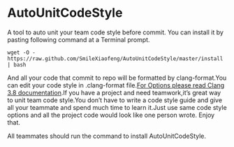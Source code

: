 # AutoUnitCodeStyle

A tool to auto unit your team code style before commit. You can install it by pasting following command at a Terminal prompt.

``` 
wget -O - https://raw.github.com/SmileXiaofeng/AutoUnitCodeStyle/master/install | bash
```

And all your code that commit to repo will be formatted by clang-format.You can edit your code style in .clang-format file.[For Options please read Clang 3.8 documentation](http://clang.llvm.org/docs/ClangFormatStyleOptions.html/).If you have a project and need teamwork,it’s great way to unit team code style.You don’t have to write a code style guide and give all your teammate and spend much time to learn it.Just use same code style options and all the project code would look like one person wrote. Enjoy that.

All teammates should run the command to install AutoUnitCodeStyle.